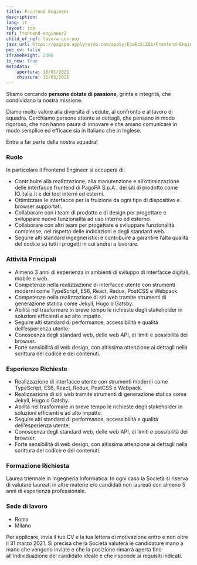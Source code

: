 ```yaml
---
title: Frontend Engineer
description:
lang: it
layout: job
ref: frontend-engineer2
child_of_ref: lavora-con-noi
jazz_url: https://pagopa.applytojob.com/apply/EjoEc5iZQ1/Frontend-Engineer
pec_cv: false
iframeheight: 2300
is_new: true
metadata:
    apertura: 18/01/2021
    chiusura: 31/05/2021
---
```


Stiamo cercando **persone dotate di passione**, grinta e integrità, che condividano la nostra missione.

Diamo molto valore alla diversità di vedute, al confronto e al lavoro di squadra. Cerchiamo persone attente ai dettagli, che pensano in modo rigoroso, che non hanno paura di innovare e che amano comunicare in modo semplice ed efficace sia in Italiano che in Inglese.

Entra a far parte della nostra squadra!

### Ruolo

In particolare il Frontend Engineer si occuperà di:
- Contribuire alla realizzazione, alla manutenzione e all’ottimizzazione delle interfacce frontend di PagoPA S.p.A., dei siti di prodotto come IO.italia.it e dei tool interni ed esterni.
- Ottimizzare le interfacce per la fruizione da ogni tipo di dispositivo e browser supportati.
- Collaborare con i team di prodotto e di design per progettare e sviluppare nuove funzionalità ad uso interno ed esterno.
- Collaborare con altri team per progettare e sviluppare funzionalità complesse, nel rispetto delle indicazioni e degli standard web.
- Seguire alti standard ingegneristici e contribuire a garantire l’alta qualità del codice su tutti i progetti in cui andrai a lavorare.

### Attività Principali

- Almeno 3 anni di esperienza in ambienti di sviluppo di interfacce digitali, mobile e web.
- Competenze nella realizzazione di interfacce utente con strumenti moderni come TypeScript, ES6, React, Redux, PostCSS e Webpack.
- Competenze nella realizzazione di siti web tramite strumenti di generazione statica come Jekyll, Hugo o Gatsby.
- Abilità nel trasformare in breve tempo le richieste degli stakeholder in soluzioni efficienti e ad alto impatto.
- Seguire alti standard di performance, accessibilità e qualità dell’esperienza utente.
- Conoscenza degli standard web, delle web API, di limiti e possibilità dei browser.
- Forte sensibilità di web design, con altissima attenzione ai dettagli nella scrittura del codice e dei contenuti.

### Esperienze Richieste

* Realizzazione di interfacce utente con strumenti moderni come TypeScript, ES6, React, Redux, PostCSS e Webpack.
* Realizzazione di siti web tramite strumenti di generazione statica come Jekyll, Hugo o Gatsby.
* Abilità nel trasformare in breve tempo le richieste degli stakeholder in soluzioni efficienti e ad alto impatto.
* Seguire alti standard di performance, accessibilità e qualità dell'esperienza utente.
* Conoscenza degli standard web, delle web API, di limiti e possibilità dei browser.
* Forte sensibilità di web design, con altissima attenzione ai dettagli nella scrittura del codice e dei contenuti.

### Formazione Richiesta

Laurea triennale in Ingegneria Informatica. In ogni caso la Società si riserva di valutare laureati in altre materie e/o candidati non laureati con almeno 5 anni di esperienza professionale.

### Sede di lavoro
* Roma
* Milano

Per applicare, invia il tuo CV e la tua lettera di motivazione entro e non oltre il 31 marzo 2021. Si precisa che la Società valuterà le candidature mano a mano che vengono inviate e che la posizione rimarrà aperta fino all’individuazione del candidato ideale e che risponde ai requisiti indicati.
